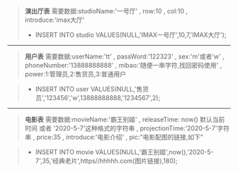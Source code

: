 >   **演出厅表** 需要数据:studioName:'一号厅' , row:10 , col:10 , introduce:'imax大厅'
> + INSERT INTO studio VALUES(NULL,'IMAX一号厅',10,7,'IMAX大厅');  

---
> **用户表** 需要数据:userName:'tt' , passWord:'122323' , sex:'m'或者'w' , phoneNumber:'13888888888' , mibao:'随便一串字符,找回密码使用' , power:1:管理员,2:售货员,3:普通用户

> + INSERT INTO user VALUES(NULL,'售货员','123456','w',13888888888,'1234567',2);

---
> **电影表** 需要数据:movieName:'霸王别姬' , releaseTime: now() 默认当前时间 或者 '2020-5-7'这种格式的字符串 , projectionTime:'2020-5-7'字符串 , price:35 , introduce:'电影介绍' , pic:"电影配图的链接,如下"

> + INSERT INTO movie VALUES(NULL,'霸王别姬',now(),'2020-5-7',35,'经典老片',https//hhhhh.com(图片链接),180); 
